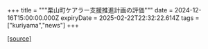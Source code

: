 +++
title = """栗山町ケアラー支援推進計画の評価"""
date = 2024-12-16T15:00:00.000Z
expiryDate = 2025-02-22T22:32:22.614Z
tags = ["kuriyama","news"]
+++


[[source]](https://www.town.kuriyama.hokkaido.jp/soshiki/43/18124.html)
